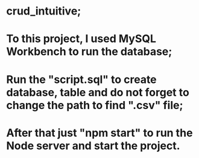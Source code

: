 # crud_intuitive;
# To this project, I used MySQL Workbench to run the database;
# Run the "script.sql" to create database, table and do not forget to change the path to find ".csv" file;
# After that just "npm start" to run the Node server and start the project.
